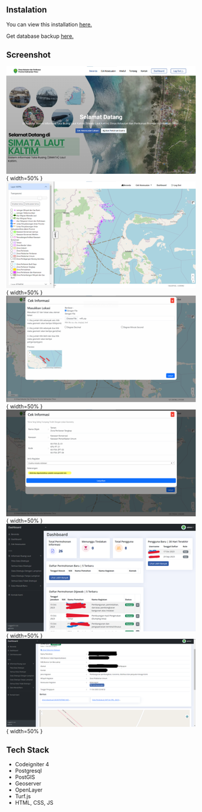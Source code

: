 ## Instalation

<p align='left'> You can view this installation <a href='https://drive.google.com/drive/folders/1-Xfz6QRZ6eaNZznxRdUOIuUbBB3jycED?usp=share_link' target=_blank><u>here</u>.</a></p>

<p align='left'> Get database backup <a href='https://drive.google.com/drive/folders/1QDUzMc-NgeWq0da_KRBgGze08m_9cTXC?usp=share_link' target=_blank><u>here</u>.</a></p>

## Screenshot

![image](public/img/ss1.png){ width=50% }
![image](public/img/ss2.png){ width=50% }
![image](public/img/ss3.png){ width=50% }
![image](public/img/ss4.png){ width=50% }
![image](public/img/ss5.png){ width=50% }
![image](public/img/ss6.png){ width=50% }

## Tech Stack

- Codeigniter 4
- Postgresql
- PostGIS
- Geoserver
- OpenLayer
- Turf.js
- HTML, CSS, JS
